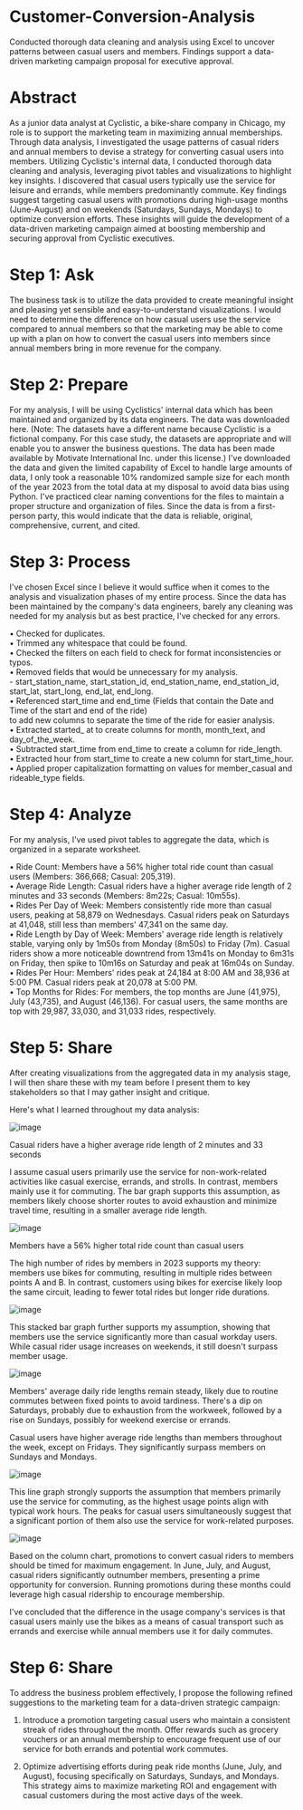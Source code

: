 # Customer-Conversion-Analysis
Conducted thorough data cleaning and analysis using Excel to uncover patterns between casual users and members. Findings support a data-driven marketing campaign proposal for executive approval.

# Abstract
As a junior data analyst at Cyclistic, a bike-share company in Chicago, my role is to support the marketing team in maximizing annual memberships. Through data analysis, I investigated the usage patterns of casual riders and annual members to devise a strategy for converting casual users into members. Utilizing Cyclistic's internal data, I conducted thorough data cleaning and analysis, leveraging pivot tables and visualizations to highlight key insights. I discovered that casual users typically use the service for leisure and errands, while members predominantly commute. Key findings suggest targeting casual users with promotions during high-usage months (June-August) and on weekends (Saturdays, Sundays, Mondays) to optimize conversion efforts. These insights will guide the development of a data-driven marketing campaign aimed at boosting membership and securing approval from Cyclistic executives.

# Step 1: Ask
The business task is to utilize the data provided to create meaningful insight and pleasing yet sensible and easy-to-understand visualizations. I would need to determine the difference on how casual users use the service compared to annual members so that the marketing may be able to come up with a plan on how to convert the casual users into members since annual members bring in more revenue for the company.

# Step 2: Prepare
For my analysis, I will be using Cyclistics' internal data which has been maintained and organized by its data engineers. The data was downloaded here. (Note: The datasets have a different name because Cyclistic is a fictional company. For this case study, the datasets are appropriate and will enable you to answer the business questions. The data has been made available by Motivate International Inc. under this license.)
I've downloaded the data and given the limited capability of Excel to handle large amounts of data, I only took a reasonable 10% randomized sample size for each month of the year 2023 from the total data at my disposal to avoid data bias using Python. I've practiced clear naming conventions for the files to maintain a proper structure and organization of files. Since the data is from a first-person party, this would indicate that the data is reliable, original, comprehensive, current, and cited.

# Step 3: Process
I've chosen Excel since I believe it would suffice when it comes to the analysis and visualization phases of my entire process. Since the data has been maintained by the company's data engineers, barely any cleaning was needed for my analysis but as best practice, I've checked for any errors. <br/>

  • Checked for duplicates.<br/>
  • Trimmed any whitespace that could be found.<br/>
  • Checked the filters on each field to check for format inconsistencies or typos.<br/>
  • Removed fields that would be unnecessary for my analysis.<br/>
     - start_station_name, start_station_id, end_station_name, end_station_id, start_lat, start_long, end_lat, end_long.<br/>
  • Referenced start_time and end_time (Fields that contain the Date and Time of the start and end of the ride) <br/>
      to add new columns to separate the time of the ride for easier analysis.<br/>
  • Extracted started_ at to create columns for month, month_text, and day_of_the_week.<br/>
  • Subtracted start_time from end_time to create a column for ride_length.<br/>
  • Extracted hour from start_time to create a new column for start_time_hour.<br/>
  • Applied proper capitalization formatting on values for member_casual and rideable_type fields.<br/>

# Step 4: Analyze
For my analysis, I've used pivot tables to aggregate the data, which is organized in a separate worksheet. <br/>

  • Ride Count: Members have a 56% higher total ride count than casual users (Members: 366,668; Casual: 205,319). <br/>
  • Average Ride Length: Casual riders have a higher average ride length of 2 minutes and 33 seconds (Members: 8m22s; Casual: 10m55s). <br/>
  • Rides Per Day of Week: Members consistently ride more than casual users, peaking at 58,879 on Wednesdays. Casual riders peak on Saturdays at 41,048, still less than members' 47,341 on the same day. <br/>
  • Ride Length by Day of Week: Members' average ride length is relatively stable, varying only by 1m50s from Monday (8m50s) to Friday (7m). Casual riders show a more noticeable downtrend from 13m41s on Monday to 6m31s on Friday, then spike to 10m16s on Saturday and peak at 16m04s on Sunday. <br/>
  • Rides Per Hour: Members' rides peak at 24,184 at 8:00 AM and 38,936 at 5:00 PM. Casual riders peak at 20,078 at 5:00 PM. <br/>
  • Top Months for Rides: For members, the top months are June (41,975), July (43,735), and August (46,136). For casual users, the same months are top with 29,987, 33,030, and 31,033 rides, respectively. <br/>

  # Step 5: Share
After creating visualizations from the aggregated data in my analysis stage, I will then share these with my team before I present them to key stakeholders so that I may gather insight and critique. <br/>

Here's what I learned throughout my data analysis:

![image](https://github.com/user-attachments/assets/5430d281-9a44-49eb-b28a-74949a19ff62) <br/>

Casual riders have a higher average ride length of 2 minutes and 33 seconds

I assume casual users primarily use the service for non-work-related activities like casual exercise, errands, and strolls. In contrast, members mainly use it for commuting. The bar graph supports this assumption, as members likely choose shorter routes to avoid exhaustion and minimize travel time, resulting in a smaller average ride length.

![image](https://github.com/user-attachments/assets/b4e25f13-aa21-4b5c-8a15-ec3a3c276e85) <br/>

Members have a 56% higher total ride count than casual users

The high number of rides by members in 2023 supports my theory: members use bikes for commuting, resulting in multiple rides between points A and B. In contrast, customers using bikes for exercise likely loop the same circuit, leading to fewer total rides but longer ride durations.

![image](https://github.com/user-attachments/assets/c792e9e9-c09e-4c9a-9734-2ad27c326f89) <br/>

This stacked bar graph further supports my assumption, showing that members use the service significantly more than casual workday users. While casual rider usage increases on weekends, it still doesn't surpass member usage.

![image](https://github.com/user-attachments/assets/8fc57061-b965-4970-8dec-cb26c5df0903) <br/>

Members' average daily ride lengths remain steady, likely due to routine commutes between fixed points to avoid tardiness. There's a dip on Saturdays, probably due to exhaustion from the workweek, followed by a rise on Sundays, possibly for weekend exercise or errands.

Casual users have higher average ride lengths than members throughout the week, except on Fridays. They significantly surpass members on Sundays and Mondays.

![image](https://github.com/user-attachments/assets/f83314ed-a4b5-479d-92c0-799de15b2225) <br/>

This line graph strongly supports the assumption that members primarily use the service for commuting, as the highest usage points align with typical work hours.
The peaks for casual users simultaneously suggest that a significant portion of them also use the service for work-related purposes.

![image](https://github.com/user-attachments/assets/2e19cada-79b7-497c-b105-c8b79226fd69) <br/>

Based on the column chart, promotions to convert casual riders to members should be timed for maximum engagement. In June, July, and August, casual riders significantly outnumber members, presenting a prime opportunity for conversion. Running promotions during these months could leverage high casual ridership to encourage membership.

I've concluded that the difference in the usage company's services is that casual users mainly use the bikes as a means of casual transport such as errands and exercise while annual members use it for daily commutes.

# Step 6: Share

To address the business problem effectively, I propose the following refined suggestions to the marketing team for a data-driven strategic campaign:

  1. Introduce a promotion targeting casual users who maintain a consistent streak of rides throughout the month. Offer rewards such as grocery vouchers or an annual membership to encourage frequent use of our service for both errands and potential work commutes.
     
  2. Optimize advertising efforts during peak ride months (June, July, and August), focusing specifically on Saturdays, Sundays, and Mondays. This strategy aims to maximize marketing ROI and engagement with casual customers during the most active days of the week.

